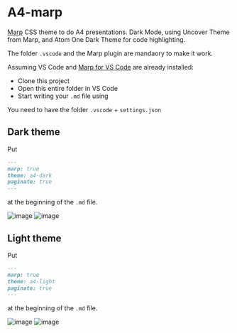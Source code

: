# A4-marp

[Marp](https://marp.app/) CSS theme to do A4 presentations. Dark Mode, using Uncover Theme from Marp, and Atom One Dark Theme for code highlighting. 

The folder `.vscode` and the Marp plugin are mandaory to make it work.

Assuming VS Code and [Marp for VS Code](https://github.com/marp-team/marp-vscode) are already installed:

- Clone this project
- Open this entire folder in VS Code
- Start writing your `.md` file using

You need to have the folder `.vscode` + `settings.json`

## Dark theme

Put

```markdown
---
marp: true
theme: a4-dark
paginate: true
---
```

at the beginning of the `.md` file.

![image](https://user-images.githubusercontent.com/44167150/119787021-0ec27780-bed1-11eb-8638-f5b74cfea008.png)
![image](https://user-images.githubusercontent.com/44167150/119787121-2b5eaf80-bed1-11eb-8fcf-81439d2f1315.png)



## Light theme

Put

```markdown
---
marp: true
theme: a4-light
paginate: true
---
```

at the beginning of the `.md` file.

![image](https://user-images.githubusercontent.com/44167150/119787209-45988d80-bed1-11eb-9aff-9c768b91537e.png)
![image](https://user-images.githubusercontent.com/44167150/119787297-5b0db780-bed1-11eb-9583-99ab09cf58d7.png)

